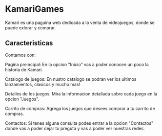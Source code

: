 # KamariGames

Kamari es una paguina web dedicada a la venta de videojuegos, donde se puede exlorar y comprar.

## Caracteristicas

Contamos con:

Pagina preincipal: En la opcion "Inicio" vas a poder conocen un poco la historia de Kamari.

Catalogo de juegos: En nustro catalogo se podran ver los ultimos lanzamientos, clasicos y mucho mas!

Detalles de los juegos: Mira la informacion detallada sobre cada juego en la opcion "Juegos".

Carrito de compras: Agrega los juegos que desees comprar a tu carrito de compras. 

Contactos: Si tenes alguna consulta podes entrar a la opcion "Contactos" donde vas a poder dejar tu preguta y vas a poder ver nuestras redes.
